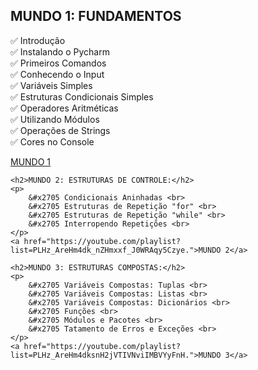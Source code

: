 <!DOCTYPE html>
<html lang="pt-br">
<head>
    <meta charset="UTF-8">
    <meta http-equiv="X-UA-Compatible" content="IE=edge">
    <meta name="viewport" content="width=device-width, initial-scale=1.0">
    <title>PYTHON 3</title>
</head>
<body>
    <h2>MUNDO 1: FUNDAMENTOS</h2>
    <p>
        &#x2705 Introdução <br>
        &#x2705 Instalando o Pycharm <br>
        &#x2705 Primeiros Comandos <br>
        &#x2705 Conhecendo o Input <br>
        &#x2705 Variáveis Simples <br>
        &#x2705 Estruturas Condicionais Simples <br>
        &#x2705 Operadores Aritméticas <br>
        &#x2705 Utilizando Módulos <br>
        &#x2705 Operações de Strings <br>
        &#x2705 Cores no Console <br>
    </p>
    <a href="https://youtube.com/playlist?list=PLHz_AreHm4dlKP6QQCekuIPky1CiwmdI6.">MUNDO 1</a> 

    <h2>MUNDO 2: ESTRUTURAS DE CONTROLE:</h2>
    <p>
        &#x2705 Condicionais Aninhadas <br>
        &#x2705 Estruturas de Repetição "for" <br>
        &#x2705 Estruturas de Repetição "while" <br>
        &#x2705 Interropendo Repetições <br>
    </p>
    <a href="https://youtube.com/playlist?list=PLHz_AreHm4dk_nZHmxxf_J0WRAqy5Czye.">MUNDO 2</a>

    <h2>MUNDO 3: ESTRUTURAS COMPOSTAS:</h2>
    <p>
        &#x2705 Variáveis Compostas: Tuplas <br>
        &#x2705 Variáveis Compostas: Listas <br>
        &#x2705 Variáveis Compostas: Dicionários <br>
        &#x2705 Funções <br> 
        &#x2705 Módulos e Pacotes <br> 
        &#x2705 Tatamento de Erros e Exceções <br>
    </p>
    <a href="https://youtube.com/playlist?list=PLHz_AreHm4dksnH2jVTIVNviIMBVYyFnH.">MUNDO 3</a>
</body>
</html>
